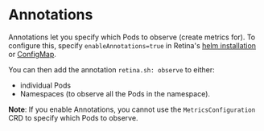 # Annotations

Annotations let you specify which Pods to observe (create metrics for).
To configure this, specify `enableAnnotations=true` in Retina's [helm installation](../02-Installation/01-Setup.md) or [ConfigMap](../02-Installation/03-Config.md).

You can then add the annotation `retina.sh: observe` to either:

- individual Pods
- Namespaces (to observe all the Pods in the namespace).

**Note**: If you enable Annotations, you cannot use the `MetricsConfiguration` CRD to specify which Pods to observe.